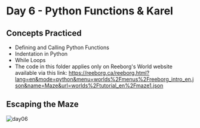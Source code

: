 # Day 6 - Python Functions & Karel
## Concepts Practiced
- Defining and Calling Python Functions
- Indentation in Python
- While Loops
- The code in this folder applies only on Reeborg's World website available via this link:
https://reeborg.ca/reeborg.html?lang=en&mode=python&menu=worlds%2Fmenus%2Freeborg_intro_en.json&name=Maze&url=worlds%2Ftutorial_en%2Fmaze1.json
## Escaping the Maze
![day06](https://github.com/jolynutella/100-days-of-Python-and-Docker/assets/49729426/52d04cb6-d784-4de5-94fc-0db8342cf2ce)